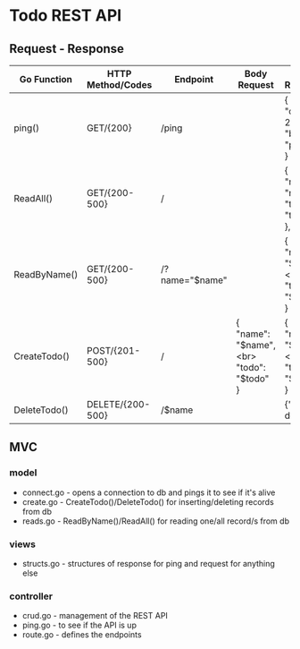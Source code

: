 # Todo REST API

## Request - Response

| Go Function  | HTTP Method/Codes | Endpoint       | Body Request                                   | Body Response                                       |
| ------------ | ----------------- | -------------- | ---------------------------------------------- | --------------------------------------------------- |
| ping()       | GET/{200}         | /ping          |                                                | {<br>"code": 200,<br> "body": "pong"<br>}           |
| ReadAll()    | GET/{200-500}     | /              |                                                | {<br>"name": "nameX",<br> "todo": "todoX"<br>}, ... |
| ReadByName() | GET/{200-500}     | /?name="$name" |                                                | {<br>"name": "$name",<br> "todo": "$todo"<br>}      |
| CreateTodo() | POST/{201-500}    | /              | {<br>"name": "$name",<br> "todo": "$todo"<br>} | {<br>"name": "$name",<br> "todo": "$todo"<br>}      |
| DeleteTodo() | DELETE/{200-500}  | /$name         |                                                | {"Item deleted"}                                    |


## MVC

### model

* connect.go - opens a connection to db and pings it to see if it's alive
* create.go - CreateTodo()/DeleteTodo() for inserting/deleting records from db
* reads.go - ReadByName()/ReadAll() for reading one/all record/s from db
  
### views

* structs.go - structures of response for ping and request for anything else

### controller

* crud.go - management of the REST API
* ping.go - to see if the API is up
* route.go - defines the endpoints
